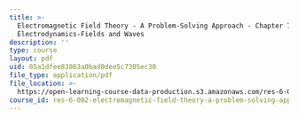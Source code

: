 ```yaml
---
title: >-
  Electromagnetic Field Theory - A Problem-Solving Approach - Chapter 7:
  Electrodynamics-Fields and Waves
description: ''
type: course
layout: pdf
uid: 85a1dfee83863a0bad0dee5c7305ec30
file_type: application/pdf
file_location: >-
  https://open-learning-course-data-production.s3.amazonaws.com/res-6-002-electromagnetic-field-theory-a-problem-solving-approach-spring-2008/85a1dfee83863a0bad0dee5c7305ec30_MITRES_6_002S08_chapter7.pdf
course_id: res-6-002-electromagnetic-field-theory-a-problem-solving-approach-spring-2008
---
```

